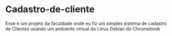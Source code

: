 # Cadastro-de-cliente
Esse é um projeto da faculdade onde eu fiz um simples sistema de cadastro de Clientes usando um ambiente virtual do Linux Debian do Chromebook 
